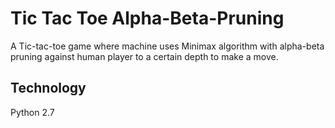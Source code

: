 # Tic Tac Toe Alpha-Beta-Pruning

A Tic-tac-toe game where machine uses Minimax algorithm with alpha-beta pruning against human player to a certain depth to make a move.


## Technology
Python 2.7
